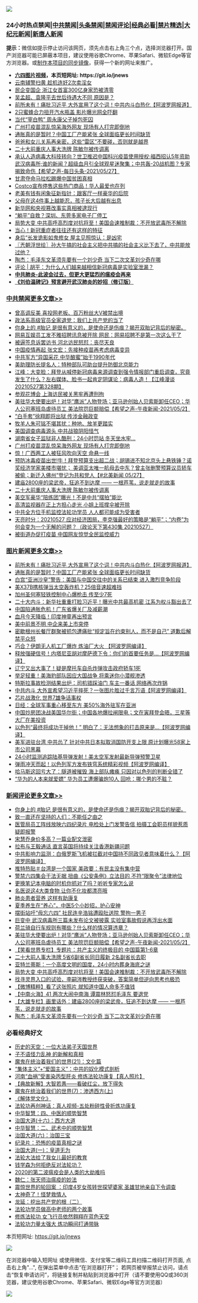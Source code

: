 ![](https://raw.githubusercontent.com/fqnews/bnews/master/64photo/fqnews-qr.jpg)

<div id="tt">
<h3>24小时热点禁闻|<a href="#%E4%B8%AD%E5%85%B1%E7%A6%81%E9%97%BB%E6%9B%B4%E5%A4%9A%E6%96%87%E7%AB%A0">中共禁闻</a>|<a href="#%E5%9B%BE%E7%89%87%E6%96%B0%E9%97%BB%E6%9B%B4%E5%A4%9A%E6%96%87%E7%AB%A0">头条禁闻</a>|<a href="#%E6%96%B0%E9%97%BB%E8%AF%84%E8%AE%BA%E6%9B%B4%E5%A4%9A%E6%96%87%E7%AB%A0">禁闻评论|<a href="#%E5%BF%85%E7%9C%8B%E7%BB%8F%E5%85%B8%E5%A5%BD%E6%96%87">经典必看|<a href="/video.md#%E7%A6%81%E7%89%87%E7%B2%BE%E9%80%89">禁片精选</a>|<a href="https://github.com/fqnews/djy/blob/master/gb/nf1351518.md#1">大纪元新闻</a>|<a href="https://github.com/fqnews/ntdtv/blob/master/gb/prog204.md#1">新唐人新闻</a></h3>
<div><b>提示：</b>微信如提示停止访问该网页，须先点击右上角三个点，选择浏览器打开。国产浏览器可能已屏蔽本项目，建议使用谷歌Chrome、苹果Safari、微软Edge等官方浏览器。或<a href="https://github.com/fqnews/bnews/blob/master/%E5%88%B6%E4%BD%9Cgit%E7%A6%81%E9%97%BB%E9%95%9C%E5%83%8F.md">制作本项目的同步镜像</a>，获得一个新的网址来推广。</div>
<ul>
<li><b><a href="http://d1.bdrive.tk/64.mp4" target="_blank">六四图片视频</a>，本页短网址: https://git.io/jnews</b></li>
<li><a href="/cnnews/20210528/1555174.md">云南辅警扫黄 趁机连奸2次卖淫女</a></li>
<li><a href="/cbnews/20210528/1555269.md">民企变国企 浙江女首富300亿身家恐被清零</a></li>
<li><a href="/comments/20210527/1555094.md">吴孟超、袁隆平去世后待遇大不同 原因是？</a></li>
<li><a href="/topimagenews/20210528/1555477.md">前所未有！痛批习近平 大外宣用了这个词！中共内斗白热化【阿波罗网报道】</a></li>
<li><a href="/cnnews/20210528/1555298.md">2只蜜蜂合力扭开汽水瓶盖 影片曝光网全吓翻</a></li>
<li><a href="/cnnews/20210528/1555279.md">当代“宰白鸭” 周永康父子掉包死囚</a></li>
<li><a href="/cbnews/20210528/1555435.md">广州打疫苗混乱惊呆海外网友 现场有人打完即倒地</a></li>
<li><a href="/topimagenews/20210528/1555148.md">通胀真的是暂时？中国工厂产能紧张 全球面临更长时间缺货</a></li>
<li><a href="/lifebaike/20210528/1555276.md">爸爸和女儿关系再亲密，这些“雷区”不要碰，否则就是越界</a></li>
<li><a href="/cbnews/20210528/1555416.md">二十大前重庆人事大洗牌 陈敏尔被传调离</a></li>
<li><a href="/comments/20210528/1555337.md">承认人造病毒大科技转向？世卫推迟中国科兴疫苗使用授权;福西招认5年资助武汉病毒所;谁的新闻？超级血月引全球观星迷聚集；中共轰-20战机图？专家揭致命伤【希望之声-每日头条-2021/05/27】</a></li>
<li><a href="/ssgc/20210527/1555056.md">甘肃夺命马拉松踢爆中国贫困真相</a></li>
<li><a href="/cnnews/20210528/1555221.md">Costco宣布停售这些热门商品！华人最爱也在列</a></li>
<li><a href="/cnnews/20210528/1555222.md">老美有钱有闲象征新指针：跟客厅一样豪华的后院</a></li>
<li><a href="/lifebaike/20210528/1555278.md">父母在这4件事上越能忍，孩子长大后越有出息</a></li>
<li><a href="/ssgc/20210527/1555070.md">新华网和央视篡改事实真相被逮现行</a></li>
<li><a href="/comments/20210528/1555146.md">“躺平”自救？深圳、东莞多家电子厂停工</a></li>
<li><a href="/comments/20210528/1555450.md">局势大变 中共高呼高烈度对抗将至！美国会速推制裁：不开放武毒所不解除</a></li>
<li><a href="/cnnews/20210528/1555311.md">当心！新冠重症者往往还有这样的特征</a></li>
<li><a href="/cnnews/20210528/1555310.md">身后“长发诡影如鬼修女 屋主见照惊认：是凶宅</a></li>
<li><a href="/ssgc/20210528/1555353.md">〖兲朝浮世绘〗孙大午搞的社会主义把中共搞的社会主义比下去了，中共能放过他？</a></li>
<li><a href="/comments/20210528/1555430.md">陶杰：毛泽东文革须先要有一个刘少奇 当下二次文革刘少奇在哪</a></li>
<li><a href="/comments/20210528/1555144.md">评论 | 胡平：为什么人们越来越相信新冠病毒是实验室泄漏？</a></li>
<li><b><a href="/comments/20200211/1275071.md" target="_blank">中共肺炎-此波会过去，但更大更猛烈的瘟疫会再来</a></b></li>
<li><b><a href="/comments/20200207/1272816.md" target="_blank">《刘伯温碑记》预言避开武汉肺炎的妙招（修订版）</a></b></li>
</ul>
</div>

<div class="catlist">
<h3><a href="/cbnews/" target="_blank">中共禁闻</a><span><a href="/cbnews/" target="_blank" rel="nofollow">更多文章>></a></span></h3>
<ul>
<li><a href="/cbnews/20210528/1555624.md" target="_blank">曾高调反美 喜投网老板、百万粉丝大V被禁出境</a></li>
<li><a href="/cbnews/20210528/1555610.md" target="_blank">政法系高级官员全家退党：我们上共产党的当了</a></li>
<li><a href="/comments/20210528/1555607.md" target="_blank">你身上的 #胎记 是很有意义的，是使命还是伤痕？揭开双胎记背后的秘密。</a></li>
<li><a href="/cbnews/20210528/1555606.md" target="_blank">网易互娱员工发不雅招聘讯息被开除 网民：网易招聘不是第一次这么干了</a></li>
<li><a href="/cbnews/20210528/1555595.md" target="_blank">被逼签息诉罢访书 河北访民怒怼：丧尽天良</a></li>
<li><a href="/cbnews/20210528/1555576.md" target="_blank">中国疫情再起 张文宏：先接种疫苗再考虑病毒变异</a></li>
<li><a href="/cbnews/20210528/1555540.md" target="_blank">中共军方“异国采花 中华酿蜜”始于1990年代</a></li>
<li><a href="/cbnews/20210528/1555539.md" target="_blank">美助理防长提名人：特种部队可助台提升防御北京能力</a></li>
<li><a href="/cbnews/20210528/1555473.md" target="_blank">江峰：大变脸：拜登从喊停新冠病毒来源调查到强令情报部门重启调查，究竟发生了什么？左右媒体、脸书一起肯定阴谋论：病毒人造！【江峰漫谈20210527第328期】</a></li>
<li><a href="/cbnews/20210528/1555470.md" target="_blank">参观花博会 上海访民被关黑牢再遭刑拘</a></li>
<li><a href="/comments/20210528/1555468.md" target="_blank">美驻华大使要出炉！对华“鹰派”人物登场；亚马逊创始人贝索斯卸任CEO；华人公司塞班岛虐待员工 美法院罚巨额赔偿【希望之声-午夜新闻-2021/05/2】</a></li>
<li><a href="/cbnews/20210528/1555461.md" target="_blank">“白手套”徐翔即将出狱 传涉金融政变</a></li>
<li><a href="/cbnews/20210528/1555460.md" target="_blank">牧羊人朱可铭不堪其扰：种地、放羊更踏实</a></li>
<li><a href="/cbnews/20210528/1555453.md" target="_blank">美国调查病毒源头 中共战狼阴阳怪气</a></li>
<li><a href="/cbnews/20210528/1555444.md" target="_blank">湖南省女子监狱非人酷刑：24小时罚站 冬天坐水牢…</a></li>
<li><a href="/cbnews/20210528/1555435.md" target="_blank">广州打疫苗混乱惊呆海外网友 现场有人打完即倒地</a></li>
<li><a href="/cbnews/20210528/1555429.md" target="_blank">惊！广西两工人被狂风吹向天空 命悬一线</a></li>
<li><a href="/comments/20210528/1555428.md" target="_blank">预防冰毒疫苗出世!牛！拜登预算支出超二战；胡锡进不知北京头上悬铁锤？诺奖经济学家美楼市堪忧； 美调亚太唯一航母去中东？曾主张删警预算议员轿车被偷；新迁入佛州“登记为共和党人【#北美新闻 05/27】</a></li>
<li><a href="/comments/20210528/1555417.md" target="_blank">建庙2800座的梁武帝，狂追不到达摩 —— 一根芦苇，说走就走的故事</a></li>
<li><a href="/cbnews/20210528/1555416.md" target="_blank">二十大前重庆人事大洗牌 陈敏尔被传调离</a></li>
<li><a href="/cbnews/20210528/1555401.md" target="_blank">美空军豪华“陪练团”曝光！不是中共“摆拍”能比</a></li>
<li><a href="/cbnews/20210528/1555380.md" target="_blank">高清监视器在正上方担心走光 小姐上班撑伞被开除</a></li>
<li><a href="/cbnews/20210528/1555376.md" target="_blank">中共全方位手机监控法轮功学员 人人都可能成为受害者</a></li>
<li><a href="/cbnews/20210528/1555359.md" target="_blank">天亮时分：20210527 应对经济困局，李克强最好的策略是“躺平”；“内卷”为何会变为一个无解的问题？（政论天下第430集 20210527）</a></li>
<li><a href="/cbnews/20210528/1555342.md" target="_blank">被街道办促打疫苗 中国网友惊觉全民监控威力</a></li>

</ul>
</div>
<div class="catlist">
<h3><a href="/topimagenews/" target="_blank">图片新闻</a><span><a href="/topimagenews/" target="_blank" rel="nofollow">更多文章>></a></span></h3>
<ul>
<li><a href="/topimagenews/20210528/1555477.md" target="_blank">前所未有！痛批习近平 大外宣用了这个词！中共内斗白热化【阿波罗网报道】</a></li>
<li><a href="/topimagenews/20210528/1555148.md" target="_blank">通胀真的是暂时？中国工厂产能紧张 全球面临更长时间缺货</a></li>
<li><a href="/topimagenews/20210527/1554774.md" target="_blank">白宫“亚洲沙皇”警告：美国与中国交往中的关系已结束 进入激烈竞争阶段</a></li>
<li><a href="/topimagenews/20210527/1554539.md" target="_blank">美X37B携核弹当太空轰炸机？25倍音速超难挡</a></li>
<li><a href="/topimagenews/20210527/1554450.md" target="_blank">加州圣何塞轻铁控制中心爆枪击 传至少7死</a></li>
<li><a href="/topimagenews/20210526/1554119.md" target="_blank">二十大内斗：新华社重重打脸习近平！曝光中共最高机密 江系为权斗豁出去了</a></li>
<li><a href="/topimagenews/20210526/1554065.md" target="_blank">中国陷通胀危机！广东省爆关厂及减薪潮</a></li>
<li><a href="/topimagenews/20210526/1554015.md" target="_blank">血月今天降临！印度神童再出预言</a></li>
<li><a href="/topimagenews/20210526/1553823.md" target="_blank">美中前景不明 中企来美上市突停</a></li>
<li><a href="/topimagenews/20210526/1553805.md" target="_blank">密歇根州长餐厅群聚被抓包遭痛批“规定旨在约束别人，而不是自己” 道歉后解禁平众怒</a></li>
<li><a href="/topimagenews/20210525/1553428.md" target="_blank">巧合？伊朗无人机工厂爆炸 炼油厂大火 【阿波罗网编译】</a></li>
<li><a href="/topimagenews/20210525/1553330.md" target="_blank">释放强硬信号！内塔尼亚胡对摩萨德下令：你们的首要任务是…【阿波罗网编译】</a></li>
<li><a href="/topimagenews/20210525/1553122.md" target="_blank">辽宁又出大事了！疑是摩托车自杀炸弹攻击政府轿车1死</a></li>
<li><a href="/topimagenews/20210524/1552810.md" target="_blank">举足轻重！美海豹部队因应大国战争 将乘迷你小潜舰渗透</a></li>
<li><a href="/topimagenews/20210524/1552783.md" target="_blank">特斯拉事故检测结果出炉：司机错踩油门 车主一番话 网络再次炸锅</a></li>
<li><a href="/topimagenews/20210524/1552691.md" target="_blank">中共内斗 大外宣希望习近平摔死？一张图片胜过千言万语【阿波罗网编译】</a></li>
<li><a href="/topimagenews/20210524/1552507.md" target="_blank">芯片战激化 世界7雄争话事权</a></li>
<li><a href="/topimagenews/20210524/1552502.md" target="_blank">日经：全球军事重心移至东方 美50%海外驻军在亚洲</a></li>
<li><a href="/topimagenews/20210522/1551799.md" target="_blank">中国炒房团决战美国华尔街；中国各地爆拉闸限电；文在寅拜登会晤，三星等大厂在美投资</a></li>
<li><a href="/topimagenews/20210522/1551696.md" target="_blank">以色列“最终将成功干掉他！” 明白了：无法想象的打击原来是&#8230;【阿波罗网编译】</a></li>
<li><a href="/topimagenews/20210521/1551152.md" target="_blank">美军进驻台湾 中共怂了 针对中共日本拟取消国防开支上限 原计划曝光58家上市公司黑幕</a></li>
<li><a href="/topimagenews/20210521/1551038.md" target="_blank">24小时监测追踪陆基导弹发射！美太空军发射最新导弹预警卫星</a></li>
<li><a href="/topimagenews/20210521/1550979.md" target="_blank">弹雨冲天而起！以色列军方发布铁穹系统精彩视频【阿波罗网编译】</a></li>
<li><a href="/topimagenews/20210521/1550881.md" target="_blank">哈马斯这回亏大了：隧道被摧毁 海上部队瘫痪 只因对以色列的判断全错了</a></li>
<li><a href="/topimagenews/20210521/1550880.md" target="_blank">“华为的人本来就爱嫖” 华为员工遭爆骗炮10人 回呛：哪个男的不脏？</a></li>

</ul>
</div>
<div class="catlist">
<h3><a href="/comments/" target="_blank">新闻评论</a><span><a href="/comments/" target="_blank" rel="nofollow">更多文章>></a></span></h3>
<ul>
<li><a href="/comments/20210528/1555607.md" target="_blank">你身上的 #胎记 是很有意义的，是使命还是伤痕？揭开双胎记背后的秘密。</a></li>
<li><a href="/comments/20210528/1555604.md" target="_blank">致一直还在坚持的人们：不能任之由之</a></li>
<li><a href="/comments/20210528/1555603.md" target="_blank">医管局员工阵线放映六四纪录片 电检处上门发警告信 拍摄工会职员样貌惹质疑即报警</a></li>
<li><a href="/comments/20210528/1555601.md" target="_blank">宋慧乔身价多高？一篇业配文泄密</a></li>
<li><a href="/comments/20210528/1555582.md" target="_blank">拉布与王毅通话 直言英国将持续关注香港新疆问题</a></li>
<li><a href="/comments/20210528/1555577.md" target="_blank">中共影响力监测：白俄罗斯飞机被拦截对中国持不同政见者意味着什么？【阿波罗网编译】</a></li>
<li><a href="/comments/20210528/1555570.md" target="_blank">推特热贴＃台湾是一个国家 美政要：有民主没有集中营</a></li>
<li><a href="/comments/20210528/1555558.md" target="_blank">警禁六四集会于法无据 扭曲《公安条例》立法目的 不符“限聚令”法律地位</a></li>
<li><a href="/comments/20210528/1555499.md" target="_blank">更换笔记本电脑的时机你抓对了吗？听听专家怎么说</a></li>
<li><a href="/comments/20210528/1555498.md" target="_blank">名医说这4大类食物 让你不化妆都漂亮哦</a></li>
<li><a href="/comments/20210528/1555497.md" target="_blank">肺炎患者营养 这样有助康复</a></li>
<li><a href="/comments/20210528/1555496.md" target="_blank">夏季养生在“养心”，中医5个小妙招，护心安神</a></li>
<li><a href="/comments/20210528/1555490.md" target="_blank">摆街站吁“毋忘六四” 社民连辛浩铭遭殴肚送院 警拘一男子</a></li>
<li><a href="/comments/20210528/1555489.md" target="_blank">巨变中 武汉病毒所三篇未发布论文被披露 实验室事故假说再浮出水面</a></li>
<li><a href="/comments/20210528/1555487.md" target="_blank">荷兰骑自行车规则有哪些？什么样的情况算违章？</a></li>
<li><a href="/comments/20210528/1555468.md" target="_blank">美驻华大使要出炉！对华“鹰派”人物登场；亚马逊创始人贝索斯卸任CEO；华人公司塞班岛虐待员工 美法院罚巨额赔偿【希望之声-午夜新闻-2021/05/2】</a></li>
<li><a href="/comments/20210528/1555467.md" target="_blank">【笑看世界专栏】专题片：共产主义的终极目的 中国篇第1-6章</a></li>
<li><a href="/comments/20210528/1555452.md" target="_blank">二十大前人事大洗牌 5省6副省长同日履新 2名副省长去职</a></li>
<li><a href="/comments/20210528/1555451.md" target="_blank">亚特兰蒂斯：一个高度文明的国度，24小时内葬身海底之谜</a></li>
<li><a href="/comments/20210528/1555450.md" target="_blank">局势大变 中共高呼高烈度对抗将至！美国会速推制裁：不开放武毒所不解除</a></li>
<li><a href="/comments/20210528/1555448.md" target="_blank">找寻灵界入口的试验，李嗣涔教授终获突破，答案简单但逆向思考也极恐</a></li>
<li><a href="/comments/20210528/1555445.md" target="_blank">【微博精粹】看了这张照片 就知道中国人命多不值钱</a></li>
<li><a href="/comments/20210528/1555436.md" target="_blank">【中南火海】41 两次大闹中南海 谭震林怒怼毛泽东 要退党</a></li>
<li><a href="/comments/20210528/1555434.md" target="_blank">【大雄专栏】画里话外：建庙2800座的梁武帝，狂追不到达摩 —— 一根芦苇，说走就走的故事</a></li>
<li><a href="/comments/20210528/1555430.md" target="_blank">陶杰：毛泽东文革须先要有一个刘少奇 当下二次文革刘少奇在哪</a></li>

</ul>
</div>

<div class="catlist">
<h3>必看经典好文</h3>
<ul>
<li><a href="/tculture/20121025/73067.md" target="_blank">历史的天空：一位大法弟子天国世界</a></li>
<li><a href="/comments/20190427/1119935.md" target="_blank">子不语怪力乱神 的新解和真相</a></li>
<li><a href="/comments/20180802/980476.md" target="_blank">魔鬼在统治着我们的世界(21)：文化篇</a></li>
<li><a href="/comments/20201007/1409565.md" target="_blank">“集体主义”+“爱国主义”：中共的奴化模式剖析</a></li>
<li><a href="/comments/20210329/1514622.md" target="_blank">河南“血祸”受害染丙型肝炎 修炼法轮功康复【真人照片】</a></li>
<li><a href="/comments/20201217/1449706.md" target="_blank">【典故新解】大智若愚——看破红尘，放下得失</a></li>
<li><a href="/topimagenews/20180527/948369.md" target="_blank">魔鬼在统治着我们的世界(7)：渗透西方(上)</a></li>
<li><a href="/bookwiki/20130610/138400.md" target="_blank">《解体党文化》</a></li>
<li><a href="/comments/20190516/1128964.md" target="_blank">法轮功再创神话：真人视频-五处粉碎性骨折炼功康复</a></li>
<li><a href="/comments/20200605/783247.md" target="_blank">中华智慧：四、中医的顺势智慧</a></li>
<li><a href="/comments/20201110/1428663.md" target="_blank">治国大道(十六)：西方大道</a></li>
<li><a href="/comments/20200605/783249.md" target="_blank">中华智慧：二、武术中的顺势智慧</a></li>
<li><a href="/cbnews/20180312/913459.md" target="_blank">治国大道(六)：治国三宝</a></li>
<li><a href="/topimagenews/20180408/925060.md" target="_blank">纪录片：恐怖的疫苗真相之谜</a></li>
<li><a href="/cbnews/20180307/911097.md" target="_blank">治国大道(一)：皇道无为</a></li>
<li><a href="/cbnews/20200516/1329218.md" target="_blank">法轮大法给了我女儿最好的教育</a></li>
<li><a href="/comments/20210123/1473430.md" target="_blank">钱学森为何拒绝反对法轮功？</a></li>
<li><a href="/comments/20200712/1359432.md" target="_blank">2020的第二波瘟疫会是人类的大劫难吗</a></li>
<li><a href="/comments/20200224/1282494.md" target="_blank">魏仁：张天师治瘟疫的妙法</a></li>
<li><a href="/comments/20210307/1499941.md" target="_blank">震惊世界的轮回案 ：印度4岁女孩转世探望婆家 圣雄甘地亲自下令调查</a></li>
<li><a href="/ccpdope/20200907/1392129.md" target="_blank">太神奇了！怪梦救情人</a></li>
<li><a href="/comments/20200928/1404653.md" target="_blank">龙延：挖出共产党的根（二）</a></li>
<li><a href="/comments/20200629/1352533.md" target="_blank">法轮功学员做高中老师的两个故事</a></li>
<li><a href="/cnnews/20210512/1544604.md" target="_blank">修炼法轮功 女飞行员依然翱翔在蓝色天空</a></li>
<li><a href="/cbnews/20200816/1381005.md" target="_blank">法轮功力量太强大 炼功瞬间打通带脉</a></li>

</ul>
</div>

本页短网址: https://git.io/jnews

![](https://raw.githubusercontent.com/fqnews/bnews/master/64photo/fqnews-qr.jpg)

在浏览器中输入短网址 或使用微信、支付宝等二维码工具扫描二维码打开页面, 点击右上角"...", 在弹出菜单中点击“在浏览器打开”； 若网页被举报禁止访问，请点击“恢复申请访问”，将链接复制并粘贴到浏览器中打开（请不要使用QQ或360浏览器，建议使用谷歌Chrome、苹果Safari、微软Edge等官方浏览器）

![](https://raw.githubusercontent.com/fqnews/bnews/master/64photo/wx.jpg)